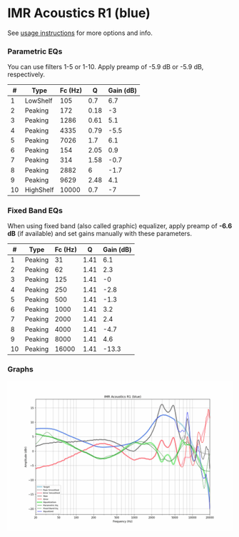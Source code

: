 # IMR Acoustics R1 (blue)
See [usage instructions](https://github.com/jaakkopasanen/AutoEq#usage) for more options and info.

### Parametric EQs
You can use filters 1-5 or 1-10. Apply preamp of -5.9 dB or -5.9 dB, respectively.

|   # | Type      |   Fc (Hz) |    Q |   Gain (dB) |
|-----|-----------|-----------|------|-------------|
|   1 | LowShelf  |       105 | 0.7  |         6.7 |
|   2 | Peaking   |       172 | 0.18 |        -3   |
|   3 | Peaking   |      1286 | 0.61 |         5.1 |
|   4 | Peaking   |      4335 | 0.79 |        -5.5 |
|   5 | Peaking   |      7026 | 1.7  |         6.1 |
|   6 | Peaking   |       154 | 2.05 |         0.9 |
|   7 | Peaking   |       314 | 1.58 |        -0.7 |
|   8 | Peaking   |      2882 | 6    |        -1.7 |
|   9 | Peaking   |      9629 | 2.48 |         4.1 |
|  10 | HighShelf |     10000 | 0.7  |        -7   |

### Fixed Band EQs
When using fixed band (also called graphic) equalizer, apply preamp of **-6.6 dB** (if available) and set gains manually with these parameters.

|   # | Type    |   Fc (Hz) |    Q |   Gain (dB) |
|-----|---------|-----------|------|-------------|
|   1 | Peaking |        31 | 1.41 |         6.1 |
|   2 | Peaking |        62 | 1.41 |         2.3 |
|   3 | Peaking |       125 | 1.41 |        -0   |
|   4 | Peaking |       250 | 1.41 |        -2.8 |
|   5 | Peaking |       500 | 1.41 |        -1.3 |
|   6 | Peaking |      1000 | 1.41 |         3.2 |
|   7 | Peaking |      2000 | 1.41 |         2.4 |
|   8 | Peaking |      4000 | 1.41 |        -4.7 |
|   9 | Peaking |      8000 | 1.41 |         4.6 |
|  10 | Peaking |     16000 | 1.41 |       -13.3 |

### Graphs
![](./IMR%20Acoustics%20R1%20(blue).png)
